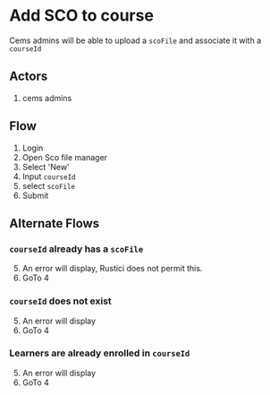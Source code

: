 # Add SCO to course
Cems admins will be able to upload a `scoFile` and associate it with a `courseId`

## Actors
1. cems admins

## Flow
1. Login
1. Open Sco file manager
1. Select 'New'
1. Input `courseId`
1. select `scoFile`
1. Submit

## Alternate Flows
### `courseId` already has a `scoFile`
5. An error will display, Rustici does not permit this.
1. GoTo 4

### `courseId` does not exist
5. An error will display
1. GoTo 4

### Learners are already enrolled in `courseId`
5. An error will display
1. GoTo 4
